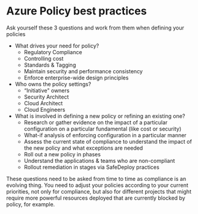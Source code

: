 # Azure Policy best practices

Ask yourself these 3 questions and work from them when defining your policies

* What drives your need for policy?
  * Regulatory Compliance
  * Controlling cost
  * Standards & Tagging
  * Maintain security and performance consistency
  * Enforce enterprise-wide design principles
* Who owns the policy settings?
  * “Initiative" owners
  * Security Architect
  * Cloud Architect
  * Cloud Engineers
* What is involved in defining a new policy or refining an existing one?
  * Research or gather evidence on the impact of a particular configuration on a particular fundamental (like cost or security)
  * What-if analysis of enforcing configuration in a particular manner
  * Assess the current state of compliance to understand the impact of the new policy and what exceptions are needed
  * Roll out a new policy in phases
  * Understand the applications & teams who are non-compliant
  * Rollout remediation in stages via SafeDeploy practices

These questions need to be asked from time to time as compliance is an evolving thing. You need to adjust your policies according to your current priorities, not only for compliance, but also for different projects that might require more powerful resources deployed that are currently blocked by policy, for example.
